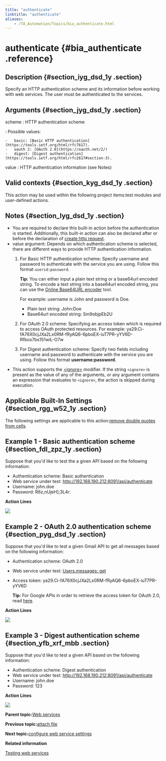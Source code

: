 ```yaml
--- 
title: "authenticate"
linktitle: "authenticate"
aliases: 
    - /TA_Automation/Topics/bia_authenticate.html
---
```

# authenticate {#bia_authenticate .reference}

## Description {#section_iyg_dsd_1y .section}

Specify an HTTP authentication scheme and its information before working with web services. The user must be authenticated to the services.

## Arguments {#section_jyg_dsd_1y .section}

scheme
:   HTTP authentication scheme

:   Possible values:

    -   basic: [Basic HTTP authentication](https://tools.ietf.org/html/rfc7617).
    -   oauth 2: [OAuth 2.0](https://oauth.net/2/)
    -   digest: [Digest authentication](https://tools.ietf.org/html/rfc2617#section-3).

value
:   HTTP authentication information \(see Notes\)

## Valid contexts {#section_kyg_dsd_1y .section}

This action may be used within the following project items:test modules and user-defined actions.

## Notes {#section_lyg_dsd_1y .section}

-   You are required to declare this built-in action before the authentication is started. Additionally, this built-in action can also be declared after or before the declaration of [create http request](bia_create_http_request.html).
-   value argument: Depends on which authentication scheme is selected, there are different ways to provide HTTP authentication information.
    1.  For Basic HTTP authentication scheme: Specify username and password to authenticate with the service you are using. Follow this format `userid:password`.

        **Tip:** You can either input a plain text string or a base64url encoded string. To encode a text string into a base64url encoded string, you can use the [Online Base64URL encoder](http://kjur.github.io/jsjws/tool_b64uenc.html) tool.

        For example: username is John and password is Doe.

        -   Plain text string: John:Doe
        -   Base64url encoded string: Sm9objpEb2U
    2.  For OAuth 2.0 scheme: Specifying an access token which is required to access OAuth protected resources. For example: ya29.Ci-fA76X0cjJXa2Lx0RM-fRyAQ6-6pboEX-iuT7PR-yYV6D-Rfbos7bs151wiL-O7w
    3.  For Digest authentication scheme: Specify two fields including username and password to authenticate with the service you are using. Follow this format **username:password**.
-   This action supports the [<ignore\>](../../reuse/../TA_Automation/Topics/Ignoring_action.html) modifier. If the string `<ignore>` is present as the value of any of the arguments, or any argument contains an expression that evaluates to `<ignore>`, the action is skipped during execution.

## Applicable Built-In Settings {#section_rgg_w52_1y .section}

The following settings are applicable to this action:[remove double quotes from cells](bis_remove_double_quotes_from_cells.html).

## Example 1 - Basic authentication scheme {#section_fdl_zpz_1y .section}

Suppose that you'd like to test the a given API based on the following information:

-   Authentication scheme: Basic authentication
-   Web service under test: http://192.168.190.212:8091/api/authenticate
-   Username: john.doe
-   Password: R6z,nUjeH\];3L4r:

**Action Lines**

![](../Images/bia_authenticate_pgm_2.png)

## Example 2 - OAuth 2.0 authentication scheme {#section_pyg_dsd_1y .section}

Suppose that you'd like to test a given Gmail API to get all messages based on the following information:

-   Authentication scheme: OAuth 2.0
-   Web service under test: [Users.messages: get](https://developers.google.com/gmail/api/v1/reference/users/messages/get)
-   Access token: ya29.Ci-fA76X0cjJXa2Lx0RM-fRyAQ6-6pboEX-iuT7PR-yYV6D

    **Tip:** For Google APIs in order to retrieve the access token for OAuth 2.0, read [here](https://developers.google.com/oauthplayground/).


**Action Lines**

![](../Images/bia_authenticate_pgm.png)

## Example 3 - Digest authentication scheme {#section_yfb_xrf_mbb .section}

Suppose that you'd like to test a given API based on the following information:

-   Authentication scheme: Digest authentication
-   Web service under test: http://192.168.190.212:8091/api/authenticate
-   Username: john.doe
-   Password: 123

**Action Lines**

![](../Images/bia_authenticate_digest_auth_pgm.png)

**Parent topic:**[Web services](../../TA_Automation/Topics/bia_web_services.html)

**Previous topic:**[attach file](../../TA_Automation/Topics/bia_attach_file.html)

**Next topic:**[configure web service settings](../../TA_Automation/Topics/bia_configure_web_service_settings.html)

**Related information**  


[Testing web services](../../TA_Automation/Topics/aut_testing_web_service.html)

